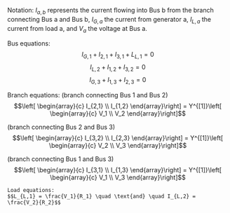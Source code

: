Notation: $I_{a,b}$ represents the current flowing into Bus b from the branch connecting Bus a and Bus b, $I_{G,a}$ the current from generator a, $I_{L,a}$ the current from load a, and $V_a$ the voltage at Bus a.

Bus equations:
$$I_{G,1}+I_{2,1}+I_{3,1}+L_{L,1} = 0$$
$$I_{L,2}+I_{1,2}+I_{3,2} = 0$$
$$I_{G,3}+I_{1,3}+I_{2,3} = 0$$

Branch equations:
(branch connecting Bus 1 and Bus 2)
$$\left[ \begin{array}{c}
        I_{2,1} \\
        I_{1,2}
    \end{array}\right] = 
    Y^{[1]}\left[ \begin{array}{c}
        V_1 \\
        V_2
    \end{array}\right]$$

(branch connecting Bus 2 and Bus 3)
$$\left[ \begin{array}{c}
        I_{3,2} \\
        I_{2,3}
    \end{array}\right] = 
    Y^{[1]}\left[ \begin{array}{c}
        V_2 \\
        V_3
    \end{array}\right]$$

(branch connecting Bus 1 and Bus 3)
$$\left[ \begin{array}{c}
        I_{3,1} \\
        I_{1,3}
    \end{array}\right] = 
    Y^{[1]}\left[ \begin{array}{c}
        V_1 \\
        V_3
    \end{array}\right]$$

    Load equations:
    $$L_{L,1} = \frac{V_1}{R_1} \quad \text{and} \quad I_{L,2} = \frac{V_2}{R_2}$$
